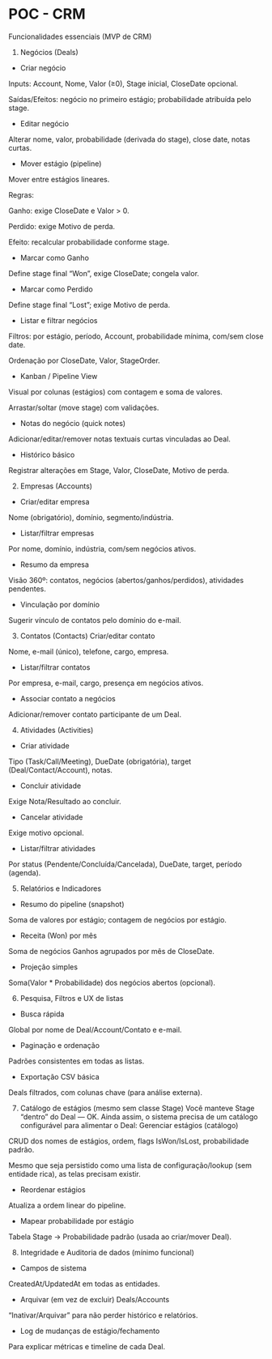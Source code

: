 # POC - CRM

Funcionalidades essenciais (MVP de CRM)
1) Negócios (Deals)
- Criar negócio


Inputs: Account, Nome, Valor (≥0), Stage inicial, CloseDate opcional.


Saídas/Efeitos: negócio no primeiro estágio; probabilidade atribuída pelo stage.


- Editar negócio


Alterar nome, valor, probabilidade (derivada do stage), close date, notas curtas.


- Mover estágio (pipeline)


Mover entre estágios lineares.


Regras:


Ganho: exige CloseDate e Valor > 0.


Perdido: exige Motivo de perda.


Efeito: recalcular probabilidade conforme stage.


- Marcar como Ganho


Define stage final “Won”, exige CloseDate; congela valor.


- Marcar como Perdido


Define stage final “Lost”; exige Motivo de perda.


- Listar e filtrar negócios


Filtros: por estágio, período, Account, probabilidade mínima, com/sem close date.


Ordenação por CloseDate, Valor, StageOrder.


- Kanban / Pipeline View


Visual por colunas (estágios) com contagem e soma de valores.


Arrastar/soltar (move stage) com validações.


- Notas do negócio (quick notes)


Adicionar/editar/remover notas textuais curtas vinculadas ao Deal.


- Histórico básico


Registrar alterações em Stage, Valor, CloseDate, Motivo de perda.


2) Empresas (Accounts)
- Criar/editar empresa


Nome (obrigatório), domínio, segmento/indústria.


- Listar/filtrar empresas


Por nome, domínio, indústria, com/sem negócios ativos.


- Resumo da empresa


Visão 360º: contatos, negócios (abertos/ganhos/perdidos), atividades pendentes.


- Vinculação por domínio


Sugerir vínculo de contatos pelo domínio do e-mail.


3) Contatos (Contacts)
Criar/editar contato


Nome, e-mail (único), telefone, cargo, empresa.


- Listar/filtrar contatos


Por empresa, e-mail, cargo, presença em negócios ativos.


- Associar contato a negócios


Adicionar/remover contato participante de um Deal.


4) Atividades (Activities)
- Criar atividade


Tipo (Task/Call/Meeting), DueDate (obrigatória), target (Deal/Contact/Account), notas.


- Concluir atividade


Exige Nota/Resultado ao concluir.


- Cancelar atividade


Exige motivo opcional.


- Listar/filtrar atividades


Por status (Pendente/Concluída/Cancelada), DueDate, target, período (agenda).


5) Relatórios e Indicadores
- Resumo do pipeline (snapshot)


Soma de valores por estágio; contagem de negócios por estágio.


- Receita (Won) por mês


Soma de negócios Ganhos agrupados por mês de CloseDate.


- Projeção simples


Soma(Valor * Probabilidade) dos negócios abertos (opcional).


6) Pesquisa, Filtros e UX de listas
- Busca rápida


Global por nome de Deal/Account/Contato e e-mail.


- Paginação e ordenação


Padrões consistentes em todas as listas.


- Exportação CSV básica


Deals filtrados, com colunas chave (para análise externa).


7) Catálogo de estágios (mesmo sem classe Stage)
Você manteve Stage “dentro” do Deal — OK. Ainda assim, o sistema precisa de um catálogo configurável para alimentar o Deal:
Gerenciar estágios (catálogo)


CRUD dos nomes de estágios, ordem, flags IsWon/IsLost, probabilidade padrão.


Mesmo que seja persistido como uma lista de configuração/lookup (sem entidade rica), as telas precisam existir.


- Reordenar estágios


Atualiza a ordem linear do pipeline.


- Mapear probabilidade por estágio


Tabela Stage → Probabilidade padrão (usada ao criar/mover Deal).


8) Integridade e Auditoria de dados (mínimo funcional)
- Campos de sistema


CreatedAt/UpdatedAt em todas as entidades.


- Arquivar (em vez de excluir) Deals/Accounts


“Inativar/Arquivar” para não perder histórico e relatórios.


- Log de mudanças de estágio/fechamento


Para explicar métricas e timeline de cada Deal.
